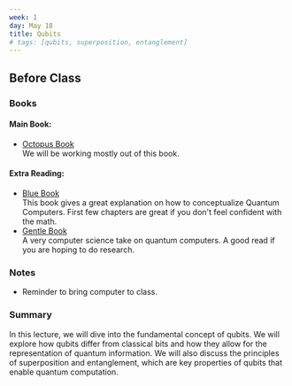 ```yaml
---
week: 1
day: May 18
title: Qubits
# tags: [qubits, superposition, entanglement]
---
```


## Before Class

### Books
#### Main Book: 
- [Octopus Book](https://www.amazon.com/Programming-Quantum-Computers-Essential-Algorithms/dp/1492039683)   
    We will be working mostly out of this book.

#### Extra Reading:
- [Blue Book](https://www.amazon.com/Quantum-Computing-Computer-Scientists-Yanofsky/dp/0521879965)    
    This book gives a great explanation on how to conceptualize Quantum Computers. First few chapters are great if you don't feel confident with the math.
- [Gentle Book](http://mmrc.amss.cas.cn/tlb/201702/W020170224608150244118.pdf)    
    A very computer science take on quantum computers. A good read if you are hoping to do research.

### Notes
- Reminder to bring computer to class.

### Summary
In this lecture, we will dive into the fundamental concept of qubits. We will explore how qubits differ from classical bits and how they allow for the representation of quantum information. We will also discuss the principles of superposition and entanglement, which are key properties of qubits that enable quantum computation.